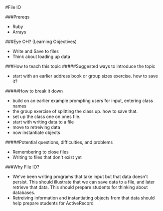 #File IO

###Prereqs
- Ruby
- Arrays

###Eye OH? (Learning Objectives)
- Write and Save to files
- Think about loading up data

###How to teach this topic
#####Suggested ways to introduce the topic
- start with an earlier address book or group sizes exercise. how to save it?

#####How to break it down
- build on an earlier example prompting users for input, entering class names
- the group exercise of splitting the class up. how to save that.
- set up the class one on ones file.
- start with writing data to a file
- move to retreiving data
- now instantiate objects

#####Potential questions, difficulties, and problems
- Remembering to close files
- Writing to files that don't exist yet

###Why File IO?
- We've been writing programs that take input but that data doesn't persist.
This should illustrate that we can save data to a file, and later retrieve that data.
This should prepare students for thinking about databases.
- Retreiving information and instantiating objects from that data should help prepare students for ActiveRecord
